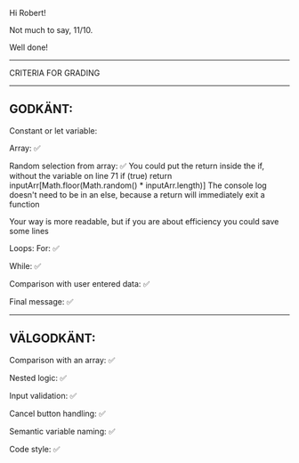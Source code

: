 Hi Robert!

Not much to say, 11/10.

Well done!

*************************************

CRITERIA FOR GRADING

*************************************

GODKÄNT:
-------------------------------------

Constant or let variable:

Array: ✅

Random selection from array: ✅
  You could put the return inside the if, without the variable on line 71
  if (true) return inputArr[Math.floor(Math.random() * inputArr.length)]
  The console log doesn't need to be in an else, because a return will immediately exit a function

  Your way is more readable, but if you are about efficiency you could save some lines

Loops:
  For: ✅

  While: ✅

Comparison with user entered data: ✅

Final message: ✅

-------------------------------------

VÄLGODKÄNT:
-------------------------------------

Comparison with an array: ✅

Nested logic: ✅

Input validation: ✅

Cancel button handling: ✅

Semantic variable naming: ✅

Code style: ✅